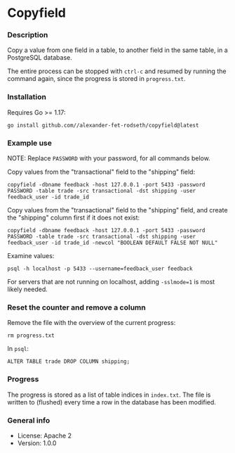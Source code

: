 # Copyfield

### Description

Copy a value from one field in a table, to another field in the same table, in a PostgreSQL database.

The entire process can be stopped with `ctrl-c` and resumed by running the command again, since the progress is stored in `progress.txt`.

### Installation

Requires Go >= 1.17:

    go install github.com//alexander-fet-rodseth/copyfield@latest

### Example use

NOTE: Replace `PASSWORD` with your password, for all commands below.

Copy values from the "transactional" field to the "shipping" field:

    copyfield -dbname feedback -host 127.0.0.1 -port 5433 -password PASSWORD -table trade -src transactional -dst shipping -user feedback_user -id trade_id

Copy values from the "transactional" field to the "shipping" field, and create the "shipping" column first if it does not exist:

    copyfield -dbname feedback -host 127.0.0.1 -port 5433 -password PASSWORD -table trade -src transactional -dst shipping -user feedback_user -id trade_id -newcol "BOOLEAN DEFAULT FALSE NOT NULL"

Examine values:

    psql -h localhost -p 5433 --username=feedback_user feedback

For servers that are not running on localhost, adding `-sslmode=1` is most likely needed.

### Reset the counter and remove a column

Remove the file with the overview of the current progress:

    rm progress.txt

In `psql`:

    ALTER TABLE trade DROP COLUMN shipping;

### Progress

The progress is stored as a list of table indices in `index.txt`. The file is written to (flushed) every time a row in the database has been modified.

### General info

* License: Apache 2
* Version: 1.0.0
